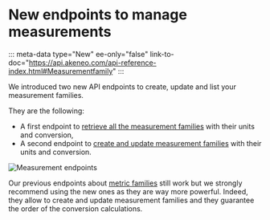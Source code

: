 # New endpoints to manage measurements
::: meta-data type="New" ee-only="false" link-to-doc="https://api.akeneo.com/api-reference-index.html#Measurementfamily"
:::

We introduced two new API endpoints to create, update and list your measurement families.

They are the following:
- A first endpoint to [retrieve all the measurement families](https://api.akeneo.com/api-reference.html#measurement_families_get_list) with their units and conversion,
- A second endpoint to [create and update measurement families](https://api.akeneo.com/api-reference.html#patch_measurement_families) with their units and conversion.

![Measurement endpoints](../img/measurements-api.png)

Our previous endpoints about [metric families](https://api.akeneo.com/api-reference.html#Measurefamily) still work but we strongly recommend using the new ones as they are way more powerful. Indeed, they allow to create and update measurement families and they guarantee the order of the conversion calculations.
